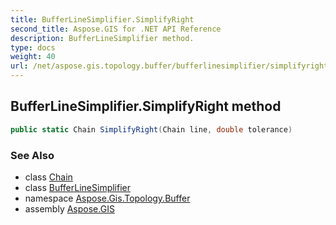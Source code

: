 ```yaml
---
title: BufferLineSimplifier.SimplifyRight
second_title: Aspose.GIS for .NET API Reference
description: BufferLineSimplifier method. 
type: docs
weight: 40
url: /net/aspose.gis.topology.buffer/bufferlinesimplifier/simplifyright/
---
```

## BufferLineSimplifier.SimplifyRight method

```csharp
public static Chain SimplifyRight(Chain line, double tolerance)
```

### See Also

* class [Chain](../../../aspose.gis.topology/chain/)
* class [BufferLineSimplifier](../)
* namespace [Aspose.Gis.Topology.Buffer](../../bufferlinesimplifier/)
* assembly [Aspose.GIS](../../../)


